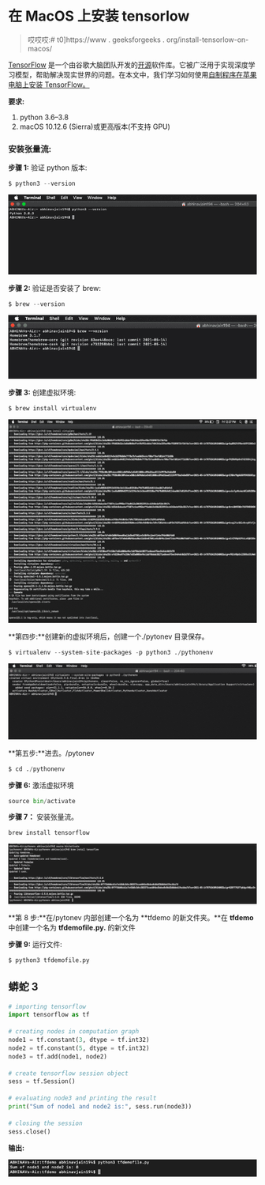 # 在 MacOS 上安装 tensorlow

> 哎哎哎:# t0]https://www . geeksforgeeks . org/install-tensorlow-on-macos/

[TensorFlow](https://www.geeksforgeeks.org/introduction-to-tensorflow/) 是一个由谷歌大脑团队开发的[开源](https://www.geeksforgeeks.org/difference-between-open-source-software-and-closed-source-software/)软件库。它被广泛用于实现深度学习模型，帮助解决现实世界的问题。在本文中，我们学习如何使用[自制程序在苹果电脑上安装 TensorFlow。](https://www.geeksforgeeks.org/homebrew-installation-on-macos/)

**要求:**

1.  python 3.6–3.8
2.  macOS 10.12.6 (Sierra)或更高版本(不支持 GPU)

### **安装张量流:**

**步骤 1:** 验证 python 版本:

```py
$ python3 --version
```

![](img/9e43f1cfde560e2116bfbf736fdd629a.png)

**步骤 2:** 验证是否安装了 brew:

```py
$ brew --version
```

![](img/7922997edf35857866fcddbce92fd9b6.png)

**步骤 3:** 创建虚拟环境:

```py
$ brew install virtualenv
```

![](img/a24daf77817ad5c4de1f7385f0bb2d3f.png)

**第四步:**创建新的虚拟环境后，创建一个./pytonev 目录保存。

```py
$ virtualenv --system-site-packages -p python3 ./pythonenv
```

![](img/cdc3e3fe1f3fce95c44fbd47b775e151.png)

**第五步:**进去。/pytonev

```py
$ cd ./pythonenv
```

**步骤 6:** 激活虚拟环境

```py
source bin/activate
```

**步骤 7：** 安装张量流。

```py
brew install tensorflow
```

![](img/7f9b640f1da7f60cdbcd8050a01c0157.png)

**第 8 步:**在/pytonev 内部创建一个名为 **tfdemo 的新文件夹。**在 **tfdemo** 中创建一个名为 **tfdemofile.py.** 的新文件

**步骤 9:** 运行文件:

```py
$ python3 tfdemofile.py
```

## 蟒蛇 3

```py
# importing tensorflow
import tensorflow as tf

# creating nodes in computation graph
node1 = tf.constant(3, dtype = tf.int32)
node2 = tf.constant(5, dtype = tf.int32)
node3 = tf.add(node1, node2)

# create tensorflow session object
sess = tf.Session()

# evaluating node3 and printing the result
print("Sum of node1 and node2 is:", sess.run(node3))

# closing the session
sess.close()
```

**输出:**

![](img/0c46e456d3ffc1479836569f766e05b6.png)